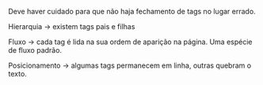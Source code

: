 <!--
    Aninhamento de tags

    - Fluxo
    - Hierarquia
    - Posicionamento dos elementos
-->

Deve haver cuidado para que não haja fechamento de tags no lugar errado.

Hierarquia -> existem tags pais e filhas

Fluxo -> cada tag é lida na sua ordem de aparição na página. Uma espécie de fluxo padrão. 

Posicionamento -> algumas tags permanecem em linha, outras quebram o texto.
